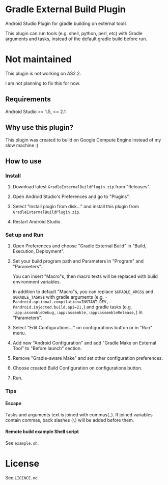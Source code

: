 # Gradle External Build Plugin

Android Studio Plugin for gradle building on external tools

This plugin can run tools (e.g. shell, python, perl, etc) with Gradle arguments and tasks, instead of the default gradle build before run.

# Not maintained

This plugin is not working on AS2.2. 

I am not planning to fix this for now.

## Requirements

Android Studio >= 1.5, <= 2.1

## Why use this plugin?

This plugin was created to build on Google Compute Engine instead of my slow machine :)

## How to use

### Install

1. Download latest `GradleExternalBuildPlugin.zip` from "Releases".

2. Open Android Studio's Preferences and go to "Plugins".

3. Select "Install plugin from disk..." and install this plugin from `GradleExternalBuildPlugin.zip`.

4. Restart Android Studio.

### Set up and Run

1. Open Preferences and choose "Gradle External Build" in "Build, Execution, Deployment".

2. Set your build program path and Parameters in "Program" and "Parameters".

    You can insert "Macro"s, then macro texts will be replaced with build environment variables.

    In addition to default "Macro"s, you can replace `$GRADLE_ARGS$` and `$GRADLE_TASKS$` with gradle arguments (e.g. `-Pandroid.optional.compilation=INSTANT_DEV,-Pandroid.injected.build.api=21,`) and gradle tasks (e.g. `:app:assembleDebug,:app:assemble,:app:assembleRelease,`) in "Parameters".

3. Select "Edit Configurations..." on configurations button or in "Run" menu.

4. Add new "Android Configuration" and add "Gradle Make on External Tool" to "Before launch" section.

5. Remove "Gradle-aware Make" and set other configuration preferences.

6. Choose created Build Configuration on configurations button.

7. Run.

### Tips

#### Escape

Tasks and arguments text is joined with commas(`,`). If joined variables contain commas, back slashes (`\`) will be added before them.

#### Remote build example Shell script

See `example.sh`.

# License

See `LICENCE.md`.

